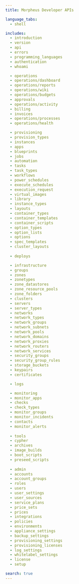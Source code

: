 ```yaml
---
title: Morpheus Developer APIs

language_tabs:
  - shell

includes:
  - introduction
  - version
  - api
  - errors
  - programming_languages
  - authentication
  - whoami

  - operations
  - operations/dashboard
  - operations/reports
  - operations/wiki
  - operations/budgets
  - approvals
  - operations/activity
  - billing
  - invoices
  - operations/processes
  - operations/health

  - provisioning
  - provision_types
  - instances
  - apps
  - blueprints
  - jobs
  - automation
  - tasks
  - task_types
  - workflows
  - power_schedules
  - execute_schedules
  - execution_request
  - virtual_images
  - library
  - instance_types
  - layouts
  - container_types
  - container_templates
  - container_scripts
  - option_types
  - option_lists
  - options
  - spec_templates
  - cluster_layouts
  
  - deploys

  - infrastructure
  - groups
  - zones
  - zonetypes
  - zone_datastores
  - zone_resource_pools
  - zone_folders
  - clusters
  - servers
  - server_types
  - networks
  - network_types
  - network_groups
  - network_subnets
  - network_pools
  - network_domains
  - network_proxies
  - network_routers
  - network_services
  - security_groups
  - security_group_rules
  - storage_buckets
  - keypairs
  - certificates

  - logs

  - monitoring
  - monitor_apps
  - checks
  - check_types
  - monitor_groups
  - monitor_incidents
  - contacts
  - monitor_alerts
  
  - tools
  - cypher
  - archives
  - image_builds
  - boot_scripts
  - preseed_scripts
  
  - admin
  - accounts
  - account_groups
  - roles
  - users 
  - user_settings
  - user_sources
  - service_plans
  - price_sets
  - prices
  - integrations
  - policies
  - environments
  - appliance_settings
  - backup_settings
  - provisioning_settings
  - provisioning_licenses
  - log_settings
  - whitelabel_settings
  - license
  - setup

search: true
---
```


